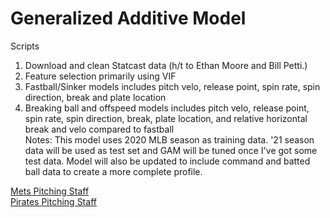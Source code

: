 # Generalized Additive Model 
Scripts <br/>
1) Download and clean Statcast data (h/t to Ethan Moore and Bill Petti.) <br/>
2) Feature selection primarily using VIF <br/>
3) Fastball/Sinker models includes pitch velo, release point, spin rate, spin direction, break and plate location  <br/>
4) Breaking ball and offspeed models includes pitch velo, release point, spin rate, spin direction, break, plate location, and relative horizontal break and velo compared to fastball <br/>
Notes: This model uses 2020 MLB season as training data. '21 season data will be used as test set and GAM will be tuned once I've got some test data. Model will also be updated to include command and batted ball data to create a more complete profile. <br/>

[Mets Pitching Staff](http://github.com/joshorenstein/pitching-analysis/blob/main/results/mets-1.pdf) <br/>
[Pirates Pitching Staff](http://github.com/joshorenstein/pitching-analysis/blob/main/results/pirates.pdf) <br/>

